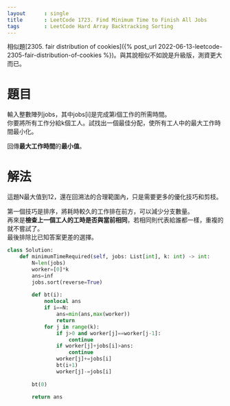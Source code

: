 ```yaml
--- 
layout      : single
title       : LeetCode 1723. Find Minimum Time to Finish All Jobs
tags        : LeetCode Hard Array Backtracking Sorting 
---
```

相似題[2305. fair distribution of cookies]({% post_url 2022-06-13-leetcode-2305-fair-distribution-of-cookies %})。與其說相似不如說是升級版，測資更大而已。  

# 題目
輸入整數陣列jobs，其中jobs[i]是完成第i個工作的所需時間。  
你要將所有工作分給k個工人。試找出一個最佳分配，使所有工人中的最大工作時間最小化。  

回傳**最大工作時間**的**最小值**。  

# 解法
這題N最大值到12，還在回溯法的合理範圍內，只是需要更多的優化技巧和剪枝。  

第一個技巧是排序，將耗時較久的工作排在前方，可以減少分支數量。  
再來是**檢查上一個工人的工時是否與當前相同**，若相同則代表給誰都一樣，重複的就不嘗試了。  
最後排除比已知答案更差的選擇。  

```python
class Solution:
    def minimumTimeRequired(self, jobs: List[int], k: int) -> int:
        N=len(jobs)
        worker=[0]*k
        ans=inf
        jobs.sort(reverse=True)
        
        def bt(i):
            nonlocal ans
            if i==N:
                ans=min(ans,max(worker))
                return 
            for j in range(k):
                if j>0 and worker[j]==worker[j-1]:
                    continue
                if worker[j]+jobs[i]>ans:
                    continue
                worker[j]+=jobs[i]
                bt(i+1)
                worker[j]-=jobs[i]
            
        bt(0)
        
        return ans
```
